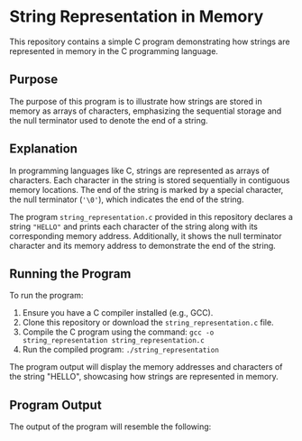 # String Representation in Memory

This repository contains a simple C program demonstrating how strings are represented in memory in the C programming language.

## Purpose

The purpose of this program is to illustrate how strings are stored in memory as arrays of characters, emphasizing the sequential storage and the null terminator used to denote the end of a string.

## Explanation

In programming languages like C, strings are represented as arrays of characters. Each character in the string is stored sequentially in contiguous memory locations. The end of the string is marked by a special character, the null terminator (`'\0'`), which indicates the end of the string.

The program `string_representation.c` provided in this repository declares a string `"HELLO"` and prints each character of the string along with its corresponding memory address. Additionally, it shows the null terminator character and its memory address to demonstrate the end of the string.

## Running the Program

To run the program:

1. Ensure you have a C compiler installed (e.g., GCC).
2. Clone this repository or download the `string_representation.c` file.
3. Compile the C program using the command: `gcc -o string_representation string_representation.c`
4. Run the compiled program: `./string_representation`

The program output will display the memory addresses and characters of the string "HELLO", showcasing how strings are represented in memory.

## Program Output

The output of the program will resemble the following:

